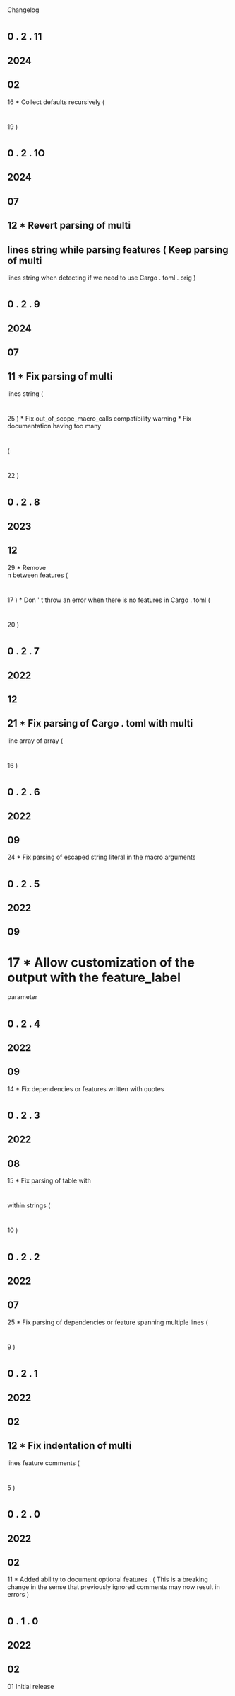 #
Changelog
#
#
0
.
2
.
11
-
2024
-
02
-
16
*
Collect
defaults
recursively
(
#
19
)
#
#
0
.
2
.
1O
-
2024
-
07
-
12
*
Revert
parsing
of
multi
-
lines
string
while
parsing
features
(
Keep
parsing
of
multi
-
lines
string
when
detecting
if
we
need
to
use
Cargo
.
toml
.
orig
)
#
#
0
.
2
.
9
-
2024
-
07
-
11
*
Fix
parsing
of
multi
-
lines
string
(
#
25
)
*
Fix
out_of_scope_macro_calls
compatibility
warning
*
Fix
documentation
having
too
many
#
(
#
22
)
#
#
0
.
2
.
8
-
2023
-
12
-
29
*
Remove
\
n
between
features
(
#
17
)
*
Don
'
t
throw
an
error
when
there
is
no
features
in
Cargo
.
toml
(
#
20
)
#
#
0
.
2
.
7
-
2022
-
12
-
21
*
Fix
parsing
of
Cargo
.
toml
with
multi
-
line
array
of
array
(
#
16
)
#
#
0
.
2
.
6
-
2022
-
09
-
24
*
Fix
parsing
of
escaped
string
literal
in
the
macro
arguments
#
#
0
.
2
.
5
-
2022
-
09
-
17
*
Allow
customization
of
the
output
with
the
feature_label
=
parameter
#
#
0
.
2
.
4
-
2022
-
09
-
14
*
Fix
dependencies
or
features
written
with
quotes
#
#
0
.
2
.
3
-
2022
-
08
-
15
*
Fix
parsing
of
table
with
#
within
strings
(
#
10
)
#
#
0
.
2
.
2
-
2022
-
07
-
25
*
Fix
parsing
of
dependencies
or
feature
spanning
multiple
lines
(
#
9
)
#
#
0
.
2
.
1
-
2022
-
02
-
12
*
Fix
indentation
of
multi
-
lines
feature
comments
(
#
5
)
#
#
0
.
2
.
0
-
2022
-
02
-
11
*
Added
ability
to
document
optional
features
.
(
This
is
a
breaking
change
in
the
sense
that
previously
ignored
comments
may
now
result
in
errors
)
#
#
0
.
1
.
0
-
2022
-
02
-
01
Initial
release
